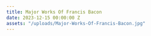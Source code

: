 ```yaml
---
title: Major Works Of Francis Bacon
date: 2023-12-15 00:00:00 Z
assets: "/uploads/Major-Works-Of-Francis-Bacon.jpg"
---
```


